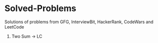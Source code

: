 # Solved-Problems
Solutions of problems from GFG, InterviewBit, HackerRank, CodeWars and LeetCode

1. Two Sum -> LC
